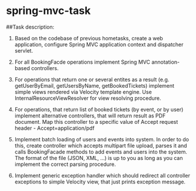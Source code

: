 # spring-mvc-task

##Task description:

1. Based on the codebase of previous hometasks, create a web application, configure Spring MVC application context and dispatcher servlet.

2. For all BookingFacde operations implement Spring MVC annotation-based controllers.

3. For operations that return one or several entites as a result (e.g. getUserByEmail, getUsersByName, getBookedTickets) implement simple views rendered via Velocity template engine. Use InternalResourceViewResolver for view resolving procedure.

4. For operations, that return list of booked tickets (by event, or by user) implement alternative controllers, that will return result as PDF document. Map this controller to a specific value of Accept request header  - Accept=application/pdf

5. Implement batch loading of users and events into system. In order to do this, create controller which accepts multipart file upload, parses it and calls BookingFacade methods to add events and users into the system. The format of the file (JSON, XML, ...) is up to you as long as you can implement the correct parsing procedure.

6. Implement generic exception handler which should redirect all controller exceptions to simple Velocity view, that just prints exception message.